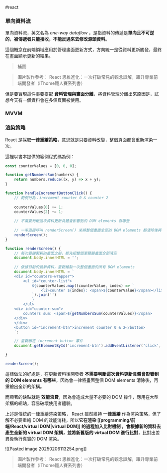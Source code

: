 #react 

### 單向資料流

單向資料流，英文名為 *one-way dataflow* ，是指資料的傳遞是**單向且不可逆的**，**被傳遞者只能接收，不能反過來去修改源頭資料**。

這個概念在前端領域應用於管理畫面更新方式，方向統一是從資料更新觸發，最終在畫面顯示更新的結果。

> 補圖



> 圖片製作參考：
> React 思維進化：一次打破常見的觀念誤解，躍升專業前端開發者（iThome鐵人賽系列書）


但是要實現這件事要搭配 **資料管理與畫面分離**，將資料管理分離出來原因是，試想今天有一個資料會在多個頁面被使用。

### MVVM




### 渲染策略

React 是採取**一律重繪策略**，意思就是只要資料改變，整個頁面都會重新渲染一次。

這裡以書本提供的範例程式碼為例：

```jsx
const counterValues = [0, 0, 0];

function getNumbersSum(numbers) {
	return numbers.reduce((x, y) => x + y);
}

function handleIncrementButtonClick() {
	// 範例行為：increment counter 0 & counter 2
	
	counterValues[0] += 1;
	counterValues[2] += 1;
	
	// 不需要判斷這次資料更新具體會影響到的 DOM elements 有哪些
	
	// 一率直接呼叫 renderScreen() 來將整個畫面全部的 DOM elements 都清除後再全部重繪
	renderScreen();
}

function renderScreen() {
	// 每次要繪製新的畫面之前，都先把整個瀏覽器畫面全部清空
	document.body.innerHTML = '';
	
	// 依據目前的最新資料，重新繪製一次整個畫面的所有 DOM elements
	document.body.innerHTML = `
	<div id="counters-wrapper">
		<ul id="counter-list">
			${counterValues.map((counterValue, index) => `
				<li>counter ${index}: <span>${counterValue}</span></li>
			`).join('')
			}
		</ul>
	<div id="counter-sum">
		counters sum: <span>${getNumbersSum(counterValues)}</span>
	</div>
	</div>
	<button id="increment-btn">increment counter 0 & 2</button>
	`;

	// 重新綁定 increment button 事件
	document.getElementById('increment-btn').addEventListener('click', handleIncrementButtonClick);

}

renderScreen();
```

這樣做法的好處是，在更新資料後開發者 **不需要判斷這次資料更新具體會影響到的 DOM elements 有哪些**，因為會一律將畫面整個 DOM  elements 清除後，再重繪出全新的架構。

而顯著的缺點就是 **效能浪費**，因為會造成大量不必要的 DOM 操作，應用在大型架構的網站，容易破壞使用者體驗。


上述是傳統的一律重繪渲染策略， React 雖然維持 **一律重繪** 作為渲染策略，但了解不必要重繪 DOM 的效能消耗，所以**它在渲染 [[programming/前端/React/virtual DOM|virtual DOM]] 的過程加入比對機制 ，會根據新的資料去產生全新的 virtual DOM 架構，並將新舊版的 virtual DOM 進行比對**，比對出差異後執行真實的 DOM 渲染。


![[Pasted image 20250206113254.png]]

> 圖片製作參考：
> React 思維進化：一次打破常見的觀念誤解，躍升專業前端開發者（iThome鐵人賽系列書）


